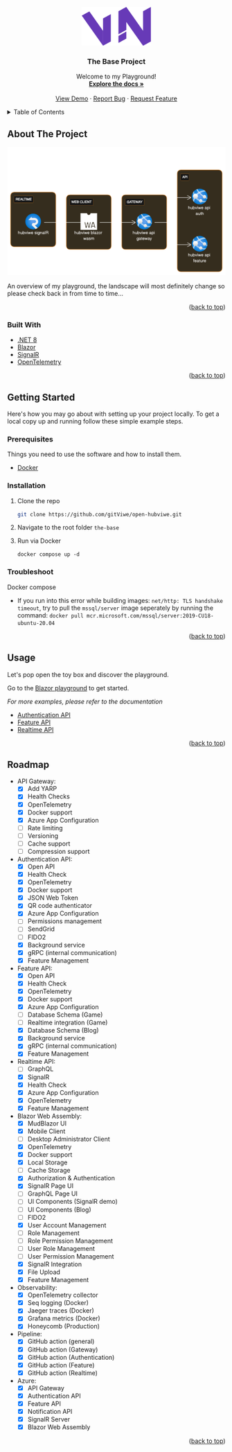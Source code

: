 <!-- PROJECT LOGO -->
<br />
<div align="center">
  <a href="https://github.com/gitViwe/open-hubviwe">
    <img src="images/Logo.svg" alt="Logo" width="160" height="90">
  </a>

<h3 align="center">The Base Project</h3>

  <p align="center">
    Welcome to my Playground!
    <br />
    <a href="#usage"><strong>Explore the docs »</strong></a>
    <br />
    <br />
    <a href="https://victorious-sand-022f5b51e.4.azurestaticapps.net" target="_blank">View Demo</a>
    ·
    <a href="https://github.com/gitViwe/open-hubviwe/issues">Report Bug</a>
    ·
    <a href="https://github.com/gitViwe/open-hubviwe/issues">Request Feature</a>
  </p>
</div>


<!-- TABLE OF CONTENTS -->
<details>
  <summary>Table of Contents</summary>
  <ol>
    <li>
      <a href="#about-the-project">About The Project</a>
      <ul>
        <li><a href="#built-with">Built With</a></li>
      </ul>
    </li>
    <li>
      <a href="#getting-started">Getting Started</a>
      <ul>
        <li><a href="#prerequisites">Prerequisites</a></li>
        <li><a href="#installation">Installation</a></li>
      </ul>
    </li>
    <li><a href="#usage">Usage</a></li>
    <li><a href="#roadmap">Roadmap</a></li>
    <li><a href="#license">License</a></li>
    <li><a href="#contact">Contact</a></li>
    <li><a href="#acknowledgments">Acknowledgments</a></li>
  </ol>
</details>


<!-- ABOUT THE PROJECT -->
## About The Project

![Product Name Screen Shot][services-diagram-screenshot]

An overview of my playground, the landscape will most definitely change so please check back in from time to time...

<p align="right">(<a href="#top">back to top</a>)</p>


### Built With

* [.NET 8](https://dotnet.microsoft.com/en-us/download/dotnet/8.0)
* [Blazor](https://dotnet.microsoft.com/en-us/apps/aspnet/web-apps/blazor)
* [SignalR](https://dotnet.microsoft.com/en-us/apps/aspnet/signalr)
* [OpenTelemetry](https://opentelemetry.io)

<p align="right">(<a href="#top">back to top</a>)</p>


<!-- GETTING STARTED -->
## Getting Started

Here's how you may go about with setting up your project locally.
To get a local copy up and running follow these simple example steps.

### Prerequisites

Things you need to use the software and how to install them.
* [Docker](https://www.docker.com/)

### Installation

1. Clone the repo
   ```sh
   git clone https://github.com/gitViwe/open-hubviwe.git
   ```
2. Navigate to the root folder `the-base`

3. Run via Docker
   ```
   docker compose up -d
   ```

### Troubleshoot

Docker compose
* If you run into this error while building images: `net/http: TLS handshake timeout`,
   try to pull the `mssql/server` image seperately by running the command: `docker pull mcr.microsoft.com/mssql/server:2019-CU18-ubuntu-20.04`

<p align="right">(<a href="#top">back to top</a>)</p>


<!-- USAGE EXAMPLES -->
## Usage

Let's pop open the toy box and discover the playground.

Go to the [Blazor playground](http://localhost:5062/) to get started.

_For more examples, please refer to the documentation_
* [Authentication API](/documentation/authentication-api.md)
* [Feature API](/documentation/feature-api.md)
* [Realtime API](/documentation/realtime-api.md)

<p align="right">(<a href="#top">back to top</a>)</p>



<!-- ROADMAP -->
## Roadmap

- API Gateway:
    - [x] Add YARP
    - [x] Health Checks
    - [x] OpenTelemetry
    - [x] Docker support
    - [x] Azure App Configuration
    - [ ] Rate limiting
    - [ ] Versioning
    - [ ] Cache support
    - [ ] Compression support
- Authentication API:
    - [x] Open API
    - [x] Health Check
    - [x] OpenTelemetry
    - [x] Docker support
    - [x] JSON Web Token
    - [x] QR code authenticator
    - [x] Azure App Configuration
    - [ ] Permissions management
    - [ ] SendGrid
    - [ ] FIDO2
    - [x] Background service
    - [x] gRPC (internal communication)
    - [x] Feature Management
- Feature API:
    - [x] Open API
    - [x] Health Check
    - [x] OpenTelemetry
    - [x] Docker support
    - [x] Azure App Configuration
    - [ ] Database Schema (Game)
    - [ ] Realtime integration (Game)
    - [x] Database Schema (Blog)
    - [x] Background service
    - [x] gRPC (internal communication)
    - [x] Feature Management
- Realtime API:
    - [ ] GraphQL
    - [x] SignalR
    - [x] Health Check
    - [x] Azure App Configuration
    - [x] OpenTelemetry
    - [x] Feature Management
- Blazor Web Assembly:
    - [x] MudBlazor UI
    - [x] Mobile Client
    - [ ] Desktop Administrator Client
    - [x] OpenTelemetry
    - [x] Docker support
    - [x] Local Storage
    - [ ] Cache Storage
    - [x] Authorization & Authentication
    - [x] SignalR Page UI
    - [ ] GraphQL Page UI
    - [ ] UI Components (SignalR demo)
    - [ ] UI Components (Blog)
    - [ ] FIDO2
    - [x] User Account Management
    - [ ] Role Management
    - [ ] Role Permission Management
    - [ ] User Role Management
    - [ ] User Permission Management
    - [x] SignalR Integration
    - [x] File Upload
    - [x] Feature Management
- Observability:
    - [x] OpenTelemetry collector
    - [x] Seq logging (Docker)
    - [x] Jaeger traces (Docker)
    - [x] Grafana metrics (Docker)
    - [x] Honeycomb (Production)
- Pipeline:
    - [x] GitHub action (general)
    - [x] GitHub action (Gateway)
    - [x] GitHub action (Authentication)
    - [x] GitHub action (Feature)
    - [x] GitHub action (Realtime)
- Azure:
    - [x] API Gateway
    - [x] Authentication API
    - [x] Feature API
    - [x] Notification API
    - [x] SignalR Server
    - [x] Blazor Web Assembly

<p align="right">(<a href="#top">back to top</a>)</p>


<!-- MARKDOWN LINKS & IMAGES -->
<!-- https://www.markdownguide.org/basic-syntax/#reference-style-links -->
[contributors-shield]: https://img.shields.io/github/contributors/gitViwe/CleanArchitecture.svg?style=for-the-badge
[contributors-url]: https://github.com/gitViwe/CleanArchitecture/graphs/contributors
[forks-shield]: https://img.shields.io/github/forks/gitViwe/CleanArchitecture.svg?style=for-the-badge
[forks-url]: https://github.com/gitViwe/CleanArchitecture/network/members
[stars-shield]: https://img.shields.io/github/stars/gitViwe/CleanArchitecture.svg?style=for-the-badge
[stars-url]: https://github.com/gitViwe/CleanArchitecture/stargazers
[issues-shield]: https://img.shields.io/github/issues/gitViwe/CleanArchitecture.svg?style=for-the-badge
[issues-url]: https://github.com/gitViwe/CleanArchitecture/issues
[license-shield]: https://img.shields.io/github/license/gitViwe/CleanArchitecture.svg?style=for-the-badge
[license-url]: https://github.com/gitViwe/CleanArchitecture/blob/master/LICENSE.txt
[linkedin-shield]: https://img.shields.io/badge/-LinkedIn-black.svg?style=for-the-badge&logo=linkedin&colorB=555
[linkedin-url]: https://linkedin.com/in/linkedin_username
[product-screenshot]: images/services-diagram.svg
[services-diagram-screenshot]: images/services-diagram.svg
[auth-api-diagram-screenshot]: images/auth-api-diagram.svg
[feature-api-diagram-screenshot]: images/feature-api-diagram.svg
